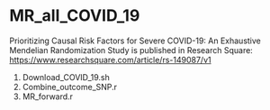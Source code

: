 # MR_all_COVID_19

Prioritizing Causal Risk Factors for Severe COVID-19: An Exhaustive Mendelian Randomization Study 
is published in Research Square: https://www.researchsquare.com/article/rs-149087/v1

1. Download_COVID_19.sh
2. Combine_outcome_SNP.r
3. MR_forward.r
